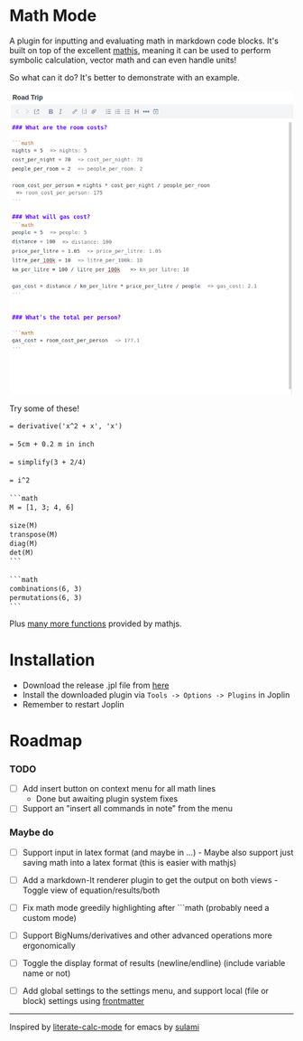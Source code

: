 # Math Mode
A plugin for inputting and evaluating math in markdown code blocks. It's built on top of the excellent [mathjs](https://mathjs.org/), meaning it can be used to perform symbolic calculation, vector math and can even handle units!

So what can it do? It's better to demonstrate with an example.

![Screenshot of using math mode to plan a road trip](./assets/road_trip.png)


Try some of these!

	= derivative('x^2 + x', 'x')
	
	= 5cm + 0.2 m in inch
	
	= simplify(3 + 2/4)
	
	= i^2
	
	```math
	M = [1, 3; 4, 6]
	
	size(M)
	transpose(M)
	diag(M)
	det(M)
	```
	
	```math
	combinations(6, 3)
	permutations(6, 3)
	```

Plus [many more functions](https://mathjs.org/docs/reference/functions.html) provided by mathjs.


# Installation
- Download the release .jpl file from [here](https://github.com/CalebJohn/joplin-math-mode/releases)
- Install the downloaded plugin via `Tools -> Options -> Plugins` in Joplin
- Remember to restart Joplin

# Roadmap
### TODO
- [ ] Add insert button on context menu for all math lines
	- Done but awaiting plugin system fixes
- [ ] Support an "insert all commands in note" from the menu

### Maybe do
- [ ] Support input in latex format (and maybe in $...$)
		- Maybe also support just saving math into a latex format (this is easier with mathjs)
- [ ] Add a markdown-It renderer plugin to get the output on both views
		- Toggle view of equation/results/both
- [ ] Fix math mode greedily highlighting after \`\`\`math (probably need a custom mode)
- [ ] Support BigNums/derivatives and other advanced operations more ergonomically
- [ ] Toggle the display format of results (newline/endline) (include variable name or not)
- [ ] Add global settings to the settings menu, and support local (file or block) settings using [frontmatter](https://discourse.joplinapp.org/t/plugin-math-mode/13254/6)


---


Inspired by [literate-calc-mode](https://github.com/sulami/literate-calc-mode.el) for emacs by [sulami](https://github.com/sulami)
